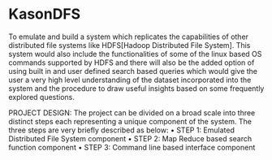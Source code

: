 # KasonDFS
To emulate and build a system which replicates the capabilities of other distributed file systems like HDFS[Hadoop Distributed File System]. This system would also include the functionalities of some of the linux based OS commands supported by HDFS and there will also be the added option of using built in and user defined search based queries which would give the user a very high level understanding of the dataset incorporated into the system and the procedure to draw useful insights based on some frequently explored questions.

PROJECT DESIGN:
The project can be divided on a broad scale into three distinct steps each representing a unique component of the system. The three steps are very briefly described as below:
• STEP 1: Emulated Distributed File System component
• STEP 2: Map Reduce based search function component
• STEP 3: Command line based interface component
